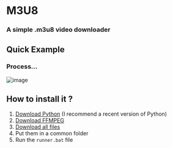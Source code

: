 # M3U8

### A simple .m3u8 video downloader

## Quick Example

### Process...
![image](/.github/images/process.png)

## How to install it ?

1. [Download Python](https://www.python.org/downloads/) (I recommend a recent version of Python)
2. [Download FFMPEG](https://ffmpeg.org/download.html)
3. [Download all files](https://github.com/SuperZombi/m3u8/archive/refs/heads/main.zip)
4. Put them in a common folder
5. Run the `runner.bat` file
